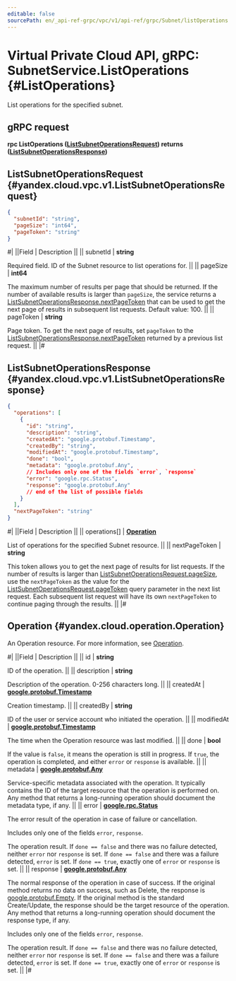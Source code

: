 ```yaml
---
editable: false
sourcePath: en/_api-ref-grpc/vpc/v1/api-ref/grpc/Subnet/listOperations.md
---
```


# Virtual Private Cloud API, gRPC: SubnetService.ListOperations {#ListOperations}

List operations for the specified subnet.

## gRPC request

**rpc ListOperations ([ListSubnetOperationsRequest](#yandex.cloud.vpc.v1.ListSubnetOperationsRequest)) returns ([ListSubnetOperationsResponse](#yandex.cloud.vpc.v1.ListSubnetOperationsResponse))**

## ListSubnetOperationsRequest {#yandex.cloud.vpc.v1.ListSubnetOperationsRequest}

```json
{
  "subnetId": "string",
  "pageSize": "int64",
  "pageToken": "string"
}
```

#|
||Field | Description ||
|| subnetId | **string**

Required field. ID of the Subnet resource to list operations for. ||
|| pageSize | **int64**

The maximum number of results per page that should be returned. If the number of available
results is larger than `pageSize`, the service returns a [ListSubnetOperationsResponse.nextPageToken](#yandex.cloud.vpc.v1.ListSubnetOperationsResponse)
that can be used to get the next page of results in subsequent list requests. Default value: 100. ||
|| pageToken | **string**

Page token. To get the next page of results, set `pageToken` to the
[ListSubnetOperationsResponse.nextPageToken](#yandex.cloud.vpc.v1.ListSubnetOperationsResponse) returned by a previous list request. ||
|#

## ListSubnetOperationsResponse {#yandex.cloud.vpc.v1.ListSubnetOperationsResponse}

```json
{
  "operations": [
    {
      "id": "string",
      "description": "string",
      "createdAt": "google.protobuf.Timestamp",
      "createdBy": "string",
      "modifiedAt": "google.protobuf.Timestamp",
      "done": "bool",
      "metadata": "google.protobuf.Any",
      // Includes only one of the fields `error`, `response`
      "error": "google.rpc.Status",
      "response": "google.protobuf.Any"
      // end of the list of possible fields
    }
  ],
  "nextPageToken": "string"
}
```

#|
||Field | Description ||
|| operations[] | **[Operation](#yandex.cloud.operation.Operation)**

List of operations for the specified Subnet resource. ||
|| nextPageToken | **string**

This token allows you to get the next page of results for list requests. If the number of results
is larger than [ListSubnetOperationsRequest.pageSize](#yandex.cloud.vpc.v1.ListSubnetOperationsRequest), use the `nextPageToken` as the value
for the [ListSubnetOperationsRequest.pageToken](#yandex.cloud.vpc.v1.ListSubnetOperationsRequest) query parameter in the next list request.
Each subsequent list request will have its own `nextPageToken` to continue paging through the results. ||
|#

## Operation {#yandex.cloud.operation.Operation}

An Operation resource. For more information, see [Operation](/docs/api-design-guide/concepts/operation).

#|
||Field | Description ||
|| id | **string**

ID of the operation. ||
|| description | **string**

Description of the operation. 0-256 characters long. ||
|| createdAt | **[google.protobuf.Timestamp](https://developers.google.com/protocol-buffers/docs/reference/google.protobuf#timestamp)**

Creation timestamp. ||
|| createdBy | **string**

ID of the user or service account who initiated the operation. ||
|| modifiedAt | **[google.protobuf.Timestamp](https://developers.google.com/protocol-buffers/docs/reference/google.protobuf#timestamp)**

The time when the Operation resource was last modified. ||
|| done | **bool**

If the value is `false`, it means the operation is still in progress.
If `true`, the operation is completed, and either `error` or `response` is available. ||
|| metadata | **[google.protobuf.Any](https://developers.google.com/protocol-buffers/docs/proto3#any)**

Service-specific metadata associated with the operation.
It typically contains the ID of the target resource that the operation is performed on.
Any method that returns a long-running operation should document the metadata type, if any. ||
|| error | **[google.rpc.Status](https://cloud.google.com/tasks/docs/reference/rpc/google.rpc#status)**

The error result of the operation in case of failure or cancellation.

Includes only one of the fields `error`, `response`.

The operation result.
If `done == false` and there was no failure detected, neither `error` nor `response` is set.
If `done == false` and there was a failure detected, `error` is set.
If `done == true`, exactly one of `error` or `response` is set. ||
|| response | **[google.protobuf.Any](https://developers.google.com/protocol-buffers/docs/proto3#any)**

The normal response of the operation in case of success.
If the original method returns no data on success, such as Delete,
the response is [google.protobuf.Empty](https://developers.google.com/protocol-buffers/docs/reference/google.protobuf#google.protobuf.Empty).
If the original method is the standard Create/Update,
the response should be the target resource of the operation.
Any method that returns a long-running operation should document the response type, if any.

Includes only one of the fields `error`, `response`.

The operation result.
If `done == false` and there was no failure detected, neither `error` nor `response` is set.
If `done == false` and there was a failure detected, `error` is set.
If `done == true`, exactly one of `error` or `response` is set. ||
|#